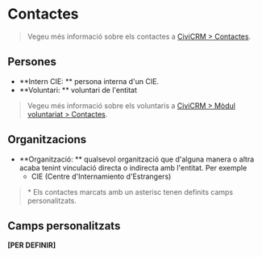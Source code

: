 # Contactes

> Vegeu més informació sobre els contactes a [CiviCRM > Contactes](/civicrm/contactes/).

## Persones

- **Intern CIE: ** persona interna d'un CIE.
- **Voluntari: ** voluntari de l'entitat

> Vegeu més informació sobre els voluntaris a [CiviCRM > Mòdul voluntariat > Contactes](https://www.babu.cat/docs-crm-socialsj/voluntariat-practiques-educacio-lleure/voluntariat/contactes/#voluntariaria).

## Organitzacions

- **Organització: ** qualsevol organització que d'alguna manera o altra acaba tenint vinculació directa o indirecta amb l'entitat. Per exemple
    - CIE (Centre d'Internamiento d'Estrangers)

> \* Els contactes marcats amb un asterisc tenen definits camps personalitzats.

## Camps personalitzats

**[PER DEFINIR]**
